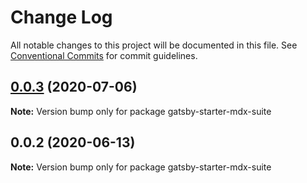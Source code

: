 # Change Log

All notable changes to this project will be documented in this file.
See [Conventional Commits](https://conventionalcommits.org) for commit guidelines.

## [0.0.3](https://github.com/axe312ger/gatsby-suite-mdx/compare/gatsby-starter-mdx-suite@0.0.2...gatsby-starter-mdx-suite@0.0.3) (2020-07-06)

**Note:** Version bump only for package gatsby-starter-mdx-suite





## 0.0.2 (2020-06-13)

**Note:** Version bump only for package gatsby-starter-mdx-suite
